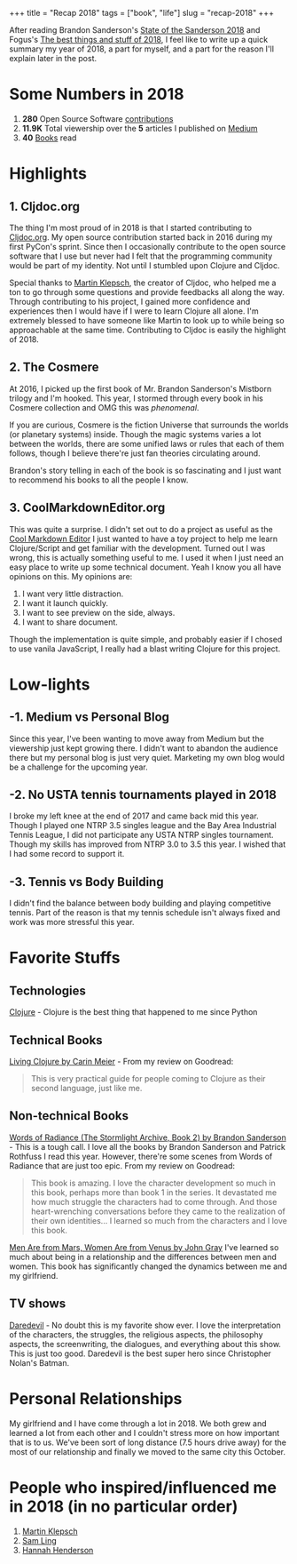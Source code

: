 +++
title = "Recap 2018"
tags = ["book", "life"]
slug = "recap-2018"
+++

After reading Brandon Sanderson's [State of the Sanderson 2018](https://brandonsanderson.com/state-of-the-sanderson-2018/)
and Fogus's [The best things and stuff of 2018](http://blog.fogus.me/2019/01/02/the-best-things-and-stuff-of-2018/),
I feel like to write up a quick summary my year of 2018, a part for myself, and a part for the reason I'll explain later in the post.

<!-- more -->

# Some Numbers in 2018

1. __280__ Open Source Software [contributions](https://github.com/dawranliou/)
1. __11.9K__ Total viewership over the __5__ articles I published on [Medium](https://medium.com/@dawranliou)
1. __40__ [Books](https://www.goodreads.com/user/year_in_books/2018/62701324) read

# Highlights

## 1. Cljdoc.org

The thing I'm most proud of in 2018 is that I started contributing to [Cljdoc.org](https://cljdoc.org/).
My open source contribution started back in 2016 during my first PyCon's sprint. Since then I occasionally contribute
to the open source software that I use but never had I felt that the programming community would be
part of my identity. Not until I stumbled upon Clojure and Cljdoc.

Special thanks to [Martin Klepsch](https://twitter.com/martinklepsch), the creator of Cljdoc, who
helped me a ton to go through some questions and provide feedbacks all along the way. Through contributing
to his project, I gained more confidence and experiences then I would have if I were to learn Clojure
all alone. I'm extremely blessed to have someone like Martin to look up to while being so approachable at the
same time. Contributing to Cljdoc is easily the highlight of 2018.

## 2. The Cosmere

At 2016, I picked up the first book of Mr. Brandon Sanderson's Mistborn trilogy and I'm hooked.
This year, I stormed through every book in his Cosmere collection and OMG this was _phenomenal_.

If you are curious, Cosmere is the fiction Universe that surrounds the worlds (or planetary systems) inside.
Though the magic systems varies a lot between the worlds, there are some unified laws or rules that each
of them follows, though I believe there're just fan theories circulating around.

Brandon's story telling in each of the book is so fascinating and I just want to recommend his books
to all the people I know.

## 3. CoolMarkdownEditor.org

This was quite a surprise. I didn't set out to do a project as useful as the [Cool Markdown Editor](https://coolmarkdowneditor.org/)
I just wanted to have a toy project to help me learn Clojure/Script and get familiar with the development.
Turned out I was wrong, this is actually something useful to me. I used it when I just need an easy place
to write up some technical document. Yeah I know you all have opinions on this. My opinions are:

1. I want very little distraction.
1. I want it launch quickly.
1. I want to see preview on the side, always.
1. I want to share document.

Though the implementation is quite simple, and probably easier if I chosed to use vanila JavaScript,
I really had a blast writing Clojure for this project.

# Low-lights

## -1. Medium vs Personal Blog

Since this year, I've been wanting to move away from Medium but the viewership just kept growing there.
I didn't want to abandon the audience there but my personal blog is just very quiet. Marketing my own
blog would be a challenge for the upcoming year.

## -2. No USTA tennis tournaments played in 2018

I broke my left knee at the end of 2017 and came back mid this year. Though I played one NTRP 3.5 singles league
and the Bay Area Industrial Tennis League, I did not participate any USTA NTRP singles tournament.
Though my skills has improved from NTRP 3.0 to 3.5 this year. I wished that I had some record to support it.

## -3. Tennis vs Body Building

I didn't find the balance between body building and playing competitive tennis. Part of the reason is
that my tennis schedule isn't always fixed and work was more stressful this year.

# Favorite Stuffs

## Technologies

[Clojure](https://clojure.org/) - Clojure is the best thing that happened to me since Python

## Technical Books

[Living Clojure by Carin Meier](https://www.amazon.com/Living-Clojure-Introduction-Training-Developers/dp/1491909048/ref=sr_1_1?ie=UTF8&qid=1546562606&sr=8-1&keywords=living+clojure) - From my review on Goodread:
> This is very practical guide for people coming to Clojure as their second language, just like me.

## Non-technical Books

[Words of Radiance (The Stormlight Archive, Book 2) by Brandon Sanderson](https://www.amazon.com/Words-Radiance-Stormlight-Archive-Book-ebook/dp/B00DA6YEKS/ref=sr_1_1?ie=UTF8&qid=1546562659&sr=8-1&keywords=stormlight+archive+book+2) - 
This is a tough call. I love all the books by Brandon Sanderson and Patrick Rothfuss I read this year.
However, there're some scenes from Words of Radiance that are just too epic. From my review on Goodread:
> This book is amazing. I love the character development so much in this book, perhaps more than book 1 in the series.
It devastated me how much struggle the characters had to come through.
And those heart-wrenching conversations before they came to the realization of their own identities...
I learned so much from the characters and I love this book.

[Men Are from Mars, Women Are from Venus by John Gray](https://www.amazon.com/gp/product/0060574216/ref=x_gr_w_bb?ie=UTF8&tag=x_gr_w_bb-20&linkCode=as2&camp=1789&creative=9325&creativeASIN=0060574216&SubscriptionId=1MGPYB6YW3HWK55XCGG2)
I've learned so much about being in a relationship and the differences between men and women.
This book has significantly changed the dynamics between me and my girlfriend.

## TV shows

[Daredevil](https://www.rottentomatoes.com/tv/daredevil/) - No doubt this is my favorite show ever.
I love the interpretation of the characters, the struggles, the religious aspects, the philosophy aspects,
the screenwriting, the dialogues, and everything about this show. This is just too good. Daredevil
is the best super hero since Christopher Nolan's Batman.

# Personal Relationships

My girlfriend and I have come through a lot in 2018. We both grew and learned a lot from each other
and I couldn't stress more on how important that is to us. We've been sort of long distance (7.5 hours drive away)
for the most of our relationship and finally we moved to the same city this October.

# People who inspired/influenced me in 2018 (in no particular order)

1. [Martin Klepsch](https://twitter.com/martinklepsch)
1. [Sam Ling](https://github.com/thling)
1. [Hannah Henderson](https://twitter.com/HendersGame)
